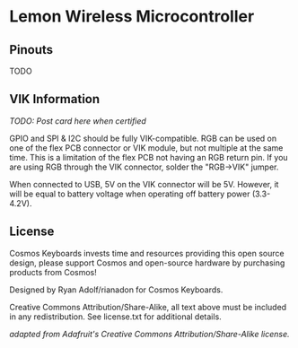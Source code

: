 # Lemon Wireless Microcontroller

## Pinouts

TODO

## VIK Information

*TODO: Post card here when certified*

GPIO and SPI & I2C should be fully VIK-compatible. RGB can be used on one of the flex PCB connector or VIK module, but not multiple at the same time. This is a limitation of the flex PCB not having an RGB return pin. If you are using RGB through the VIK connector, solder the "RGB->VIK" jumper.

When connected to USB, 5V on the VIK connector will be 5V. However, it will be equal to battery voltage when operating off battery power (3.3-4.2V).

## License

Cosmos Keyboards invests time and resources providing this open source design, please support Cosmos and open-source hardware by purchasing products from Cosmos!

Designed by Ryan Adolf/rianadon for Cosmos Keyboards.

Creative Commons Attribution/Share-Alike, all text above must be included in any redistribution. See license.txt for additional details.

*adapted from Adafruit's Creative Commons Attribution/Share-Alike license.*
